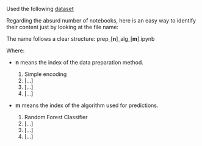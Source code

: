 Used the following [dataset](https://archive.ics.uci.edu/dataset/296/diabetes+130-us+hospitals+for+years+1999-2008)

Regarding the absurd number of notebooks, here is an easy way to identify their content just by looking at the file name:

The name follows a clear structure: prep\_[**n**]\_alg\_[**m**].ipynb

Where:

- **n** means the index of the data preparation method.
    1. Simple encoding
    2. [...]
    3. [...]
    4. [...]

- **m** means the index of the algorithm used for predictions.
    1. Random Forest Classifier
    2. [...]
    3. [...]
    4. [...]
